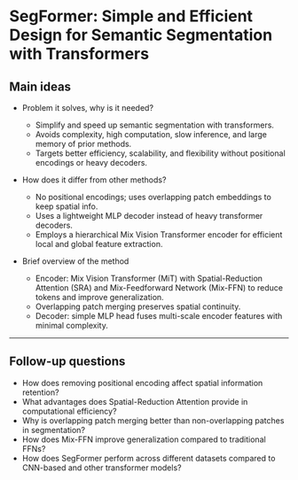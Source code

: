 # SegFormer: Simple and Efficient Design for Semantic Segmentation with Transformers 

## Main ideas

- Problem it solves, why is it needed?  
  - Simplify and speed up semantic segmentation with transformers.  
  - Avoids complexity, high computation, slow inference, and large memory of prior methods.  
  - Targets better efficiency, scalability, and flexibility without positional encodings or heavy decoders.

- How does it differ from other methods?  
  - No positional encodings; uses overlapping patch embeddings to keep spatial info.  
  - Uses a lightweight MLP decoder instead of heavy transformer decoders.  
  - Employs a hierarchical Mix Vision Transformer encoder for efficient local and global feature extraction.

- Brief overview of the method  
  - Encoder: Mix Vision Transformer (MiT) with Spatial-Reduction Attention (SRA) and Mix-Feedforward Network (Mix-FFN) to reduce tokens and improve generalization.  
  - Overlapping patch merging preserves spatial continuity.  
  - Decoder: simple MLP head fuses multi-scale encoder features with minimal complexity.

---

## Follow-up questions

- How does removing positional encoding affect spatial information retention?  
- What advantages does Spatial-Reduction Attention provide in computational efficiency?  
- Why is overlapping patch merging better than non-overlapping patches in segmentation?  
- How does Mix-FFN improve generalization compared to traditional FFNs?  
- How does SegFormer perform across different datasets compared to CNN-based and other transformer models?

